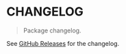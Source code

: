 # CHANGELOG

> Package changelog.

See [GitHub Releases](https://github.com/stdlib-js/array-base-none/releases) for the changelog.
